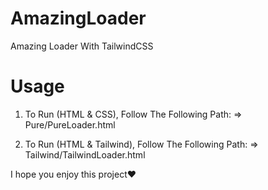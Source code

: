 # AmazingLoader
Amazing Loader With TailwindCSS

# Usage
1. To Run (HTML & CSS), Follow The Following Path:
    => Pure/PureLoader.html
   
2. To Run (HTML & Tailwind), Follow The Following Path:
    => Tailwind/TailwindLoader.html

I hope you enjoy this project❤️
